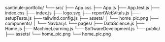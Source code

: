 santinule-portfolio/
└── src/
    ├── App.css
    ├── App.js
    ├── App.test.js
    ├── index.css
    ├── index.js
    ├── logo.svg
    ├── reportWebVitals.js
    ├── setupTests.js
    ├── tailwind.config.js
    ├── assets/
    │   └── home_pic.png
    ├── components/
    │   └── Navbar.js
    └── pages/
        ├── DataScience.js
        ├── Home.js
        ├── MachineLearning.js
        └── SoftwareDevelopment.js
    └── public/
        ├── assets/
            └── home_pic.png
        └── home_pic.png
        
